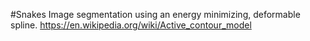 #Snakes
Image segmentation using an energy minimizing, deformable spline.
https://en.wikipedia.org/wiki/Active_contour_model
